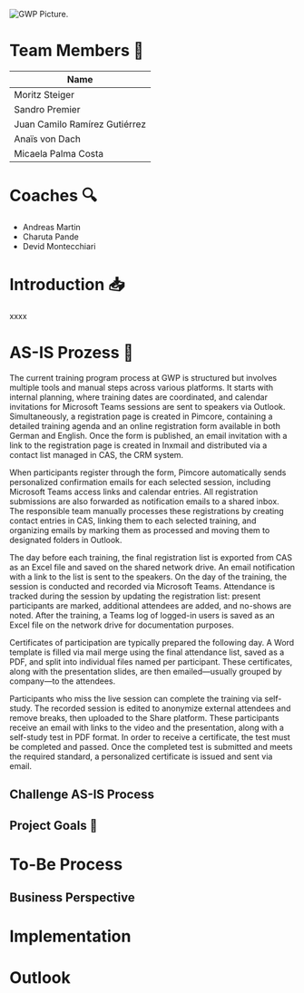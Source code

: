 ![GWP Picture.](https://www.google.com/maps/contrib/106032049836634214420/photos/@47.3664882,8.5327165,3a,75y,90t/data=!3m7!1e2!3m5!1sAF1QipMThA9lO9eTOYULh87er_suSkm2386nq5kteTw7!2e10!6shttps:%2F%2Flh5.googleusercontent.com%2Fp%2FAF1QipMThA9lO9eTOYULh87er_suSkm2386nq5kteTw7%3Dw586-h260-k-no!7i2000!8i887!4m3!8m2!3m1!1e1?entry=ttu&g_ep=EgoyMDI1MDMyNS4xIKXMDSoJLDEwMjExNDUzSAFQAw%3D%3D)



# Team Members 👥
| Name |
| ------------- |
| Moritz Steiger | 
| Sandro Premier | 
| Juan Camilo Ramírez Gutiérrez | 
| Anaïs von Dach | 
| Micaela Palma Costa | 

# Coaches 🔍
- Andreas Martin
- Charuta Pande
- Devid Montecchiari

 # Introduction 📥
 xxxx

 # AS-IS Prozess 🚩
The current training program process at GWP is structured but involves multiple tools and manual steps across various platforms. It starts with internal planning, where training dates are coordinated, and calendar invitations for Microsoft Teams sessions are sent to speakers via Outlook. Simultaneously, a registration page is created in Pimcore, containing a detailed training agenda and an online registration form available in both German and English. Once the form is published, an email invitation with a link to the registration page is created in Inxmail and distributed via a contact list managed in CAS, the CRM system.

When participants register through the form, Pimcore automatically sends personalized confirmation emails for each selected session, including Microsoft Teams access links and calendar entries. All registration submissions are also forwarded as notification emails to a shared inbox. The responsible team manually processes these registrations by creating contact entries in CAS, linking them to each selected training, and organizing emails by marking them as processed and moving them to designated folders in Outlook.

The day before each training, the final registration list is exported from CAS as an Excel file and saved on the shared network drive. An email notification with a link to the list is sent to the speakers. On the day of the training, the session is conducted and recorded via Microsoft Teams. Attendance is tracked during the session by updating the registration list: present participants are marked, additional attendees are added, and no-shows are noted. After the training, a Teams log of logged-in users is saved as an Excel file on the network drive for documentation purposes.

Certificates of participation are typically prepared the following day. A Word template is filled via mail merge using the final attendance list, saved as a PDF, and split into individual files named per participant. These certificates, along with the presentation slides, are then emailed—usually grouped by company—to the attendees.

Participants who miss the live session can complete the training via self-study. The recorded session is edited to anonymize external attendees and remove breaks, then uploaded to the Share platform. These participants receive an email with links to the video and the presentation, along with a self-study test in PDF format. In order to receive a certificate, the test must be completed and passed. Once the completed test is submitted and meets the required standard, a personalized certificate is issued and sent via email.

## Challenge AS-IS Process

 ## Project Goals :checkered_flag:

# To-Be Process

## Business Perspective

# Implementation

# Outlook



